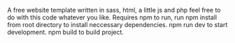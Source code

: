 A free website template written in sass, html, a little js and php feel free to do with this code whatever you like.
Requires npm to run, run npm install from root directory to install neccessary dependencies.
npm run dev to start development.
npm build to build project.
